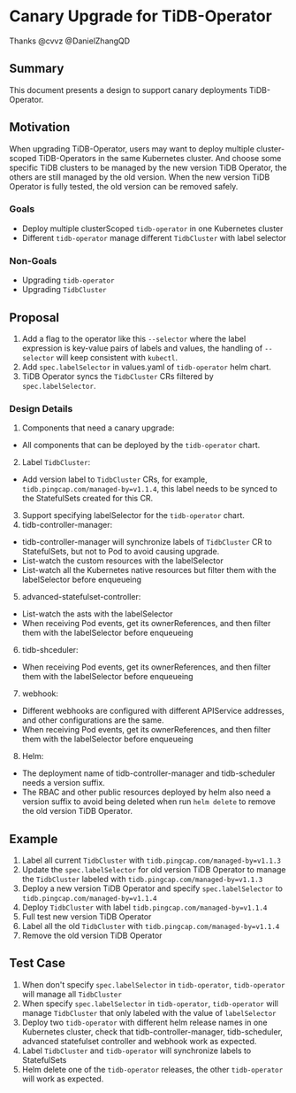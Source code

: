 # Canary Upgrade for TiDB-Operator

Thanks @cvvz @DanielZhangQD

## Summary

This document presents a design to support canary deployments TiDB-Operator.

## Motivation

When upgrading TiDB-Operator, users may want to deploy multiple cluster-scoped TiDB-Operators in the same Kubernetes cluster.
And choose some specific TiDB clusters to be managed by the new version TiDB Operator, the others are still managed by the old version. When the new version TiDB Operator is fully tested, the old version can be removed safely.

### Goals

* Deploy multiple clusterScoped `tidb-operator` in one Kubernetes cluster
* Different `tidb-operator` manage different `TidbCluster` with label selector

### Non-Goals

* Upgrading `tidb-operator`
* Upgrading `TidbCluster`

## Proposal

1. Add a flag to the operator like this `--selector` <label expression> where the label expression is key-value pairs of labels and values, the handling of `--selector` will keep consistent with `kubectl`. 
2. Add `spec.labelSelector` in values.yaml of `tidb-operator` helm chart.
3. TiDB Operator syncs the `TidbCluster` CRs filtered by `spec.labelSelector`.

### Design Details
1. Components that need a canary upgrade: 
- All components that can be deployed by the `tidb-operator` chart.
2. Label `TidbCluster`:
- Add version label to `TidbCluster` CRs, for example, `tidb.pingcap.com/managed-by=v1.1.4`, this label needs to be synced to the StatefulSets created for this CR.
3. Support specifying labelSelector for the `tidb-operator` chart.
4. tidb-controller-manager:
- tidb-controller-manager will synchronize labels of `TidbCluster` CR to StatefulSets, but not to Pod to avoid causing upgrade.
- List-watch the custom resources with the labelSelector
- List-watch all the Kubernetes native resources but filter them with the labelSelector before enqueueing
5. advanced-statefulset-controller:
- List-watch the asts with the labelSelector
- When receiving Pod events, get its ownerReferences, and then filter them with the labelSelector before enqueueing
6. tidb-shceduler: 
- When receiving Pod events, get its ownerReferences, and then filter them with the labelSelector before enqueueing
7. webhook: 
- Different webhooks are configured with different APIService addresses, and other configurations are the same. 
- When receiving Pod events, get its ownerReferences, and then filter them with the labelSelector before enqueueing
8. Helm: 
- The deployment name of tidb-controller-manager and tidb-scheduler needs a version suffix.
- The RBAC and other public resources deployed by helm also need a version suffix to avoid being deleted when run `helm delete` to remove the old version TiDB Operator.

## Example
1. Label all current `TidbCluster` with `tidb.pingcap.com/managed-by=v1.1.3`
2. Update the `spec.labelSelector` for old version TiDB Operator to manage the `TidbCluster` labeled with `tidb.pingcap.com/managed-by=v1.1.3`
3. Deploy a new version TiDB Operator and specify `spec.labelSelector` to `tidb.pingcap.com/managed-by=v1.1.4`
4. Deploy `TidbCluster` with label `tidb.pingcap.com/managed-by=v1.1.4`
5. Full test new version TiDB Operator
6. Label all the old `TidbCluster` with `tidb.pingcap.com/managed-by=v1.1.4`
7. Remove the old version TiDB Operator

## Test Case
1. When don't specify `spec.labelSelector` in `tidb-operator`, `tidb-operator` will manage all `TidbCluster`
2. When specify `spec.labelSelector` in `tidb-operator`, `tidb-operator` will manage `TidbCluster` that only labeled with the value of `labelSelector`
3. Deploy two `tidb-operator` with different helm release names in one Kubernetes cluster, check that tidb-controller-manager, tidb-scheduler, advanced statefulset controller and webhook work as expected.
4. Label `TidbCluster` and `tidb-operator` will synchronize labels to StatefulSets
5. Helm delete one of the `tidb-operator` releases, the other `tidb-operator` will work as expected.
